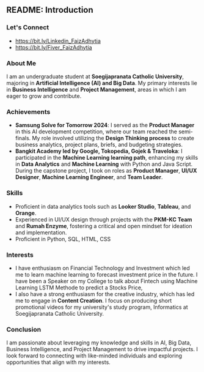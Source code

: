 ## README: Introduction

### Let's Connect
- <a>https://bit.ly/Linkedin_FaizAdhytia</a>
- <a>https://bit.ly/Fiver_FaizAdhytia</a>

### About Me
I am an undergraduate student at **Soegijapranata Catholic University**, majoring in **Artificial Intelligence (AI) and Big Data**. My primary interests lie in **Business Intelligence** and **Project Management**, areas in which I am eager to grow and contribute.

### Achievements
- **Samsung Solve for Tomorrow 2024**: I served as the **Product Manager** in this AI development competition, where our team reached the semi-finals. My role involved utilizing the **Design Thinking process** to create business analytics, project plans, briefs, and budgeting strategies.
- **Bangkit Academy led by Google, Tokopedia, Gojek & Traveloka**: I participated in the **Machine Learning learning path**, enhancing my skills in **Data Analytics** and **Machine Learning** with Python and Java Script. During the capstone project, I took on roles as **Product Manager**, **UI/UX Designer**, **Machine Learning Engineer**, and **Team Leader**.

### Skills
- Proficient in data analytics tools such as **Looker Studio**, **Tableau**, and **Orange**.
- Experienced in UI/UX design through projects with the **PKM-KC Team** and **Rumah Enzyme**, fostering a critical and open mindset for ideation and implementation.
- Proficient in Python, SQL, HTML, CSS
  
### Interests
- I have enthusiasm on Financial Technology and Investment which led me to learn machine learning to forecast investment price in the future. I have been a Speaker on my College to talk about Fintech using Machine Learning LSTM Methode to predict a Stocks Price,
- I also have a strong enthusiasm for the creative industry, which has led me to engage in **Content Creation**. I focus on producing short promotional videos for my university's study program, Informatics at Soegijapranata Catholic University.

### Conclusion
I am passionate about leveraging my knowledge and skills in AI, Big Data, Business Intelligence, and Project Management to drive impactful projects. I look forward to connecting with like-minded individuals and exploring opportunities that align with my interests.
